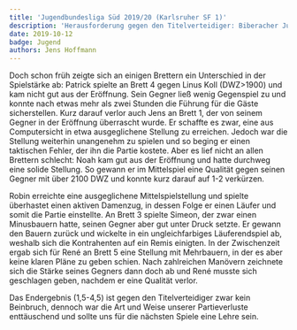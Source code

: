 ```yaml
---
title: 'Jugendbundesliga Süd 2019/20 (Karlsruher SF 1)'
description: 'Herausforderung gegen den Titelverteidiger: Biberacher Jugend zeigt Kampfgeist trotz Niederlage in der Jugendbundesliga Süd.'
date: 2019-10-12
badge: Jugend
authors: Jens Hoffmann
---
```


Doch schon früh zeigte sich an einigen Brettern ein Unterschied in der Spielstärke ab: Patrick spielte an Brett 4 gegen Linus Koll (DWZ>1900) und kam nicht gut aus der Eröffnung. Sein Gegner ließ wenig Gegenspiel zu und konnte nach etwas mehr als zwei Stunden die Führung für die Gäste sicherstellen. Kurz darauf verlor auch Jens an Brett 1, der von seinem Gegner in der Eröffnung überrascht wurde. Er schaffte es zwar, eine aus Computersicht in etwa ausgeglichene Stellung zu erreichen. Jedoch war die Stellung weiterhin unangenehm zu spielen und so beging er einen taktischen Fehler, der ihn die Partie kostete. Aber es lief nicht an allen Brettern schlecht: Noah kam gut aus der Eröffnung und hatte durchweg eine solide Stellung. So gewann er im Mittelspiel eine Qualität gegen seinen Gegner mit über 2100 DWZ und konnte kurz darauf auf 1-2 verkürzen.

Robin erreichte eine ausgeglichene Mittelspielstellung und spielte überhastet einen aktiven Damenzug, in dessen Folge er einen Läufer und somit die Partie einstellte. An Brett 3 spielte Simeon, der zwar einen Minusbauern hatte, seinen Gegner aber gut unter Druck setzte. Er gewann den Bauern zurück und wickelte in ein ungleichfarbiges Läuferendspiel ab, weshalb sich die Kontrahenten auf ein Remis einigten. In der Zwischenzeit ergab sich für René an Brett 5 eine Stellung mit Mehrbauern, in der es aber keine klaren Pläne zu geben schien. Nach zahlreichen Manövern zeichnete sich die Stärke seines Gegners dann doch ab und René musste sich geschlagen geben, nachdem er eine Qualität verlor.

Das Endergebnis (1,5-4,5) ist gegen den Titelverteidiger zwar kein Beinbruch, dennoch war die Art und Weise unserer Partieverluste enttäuschend und sollte uns für die nächsten Spiele eine Lehre sein.
